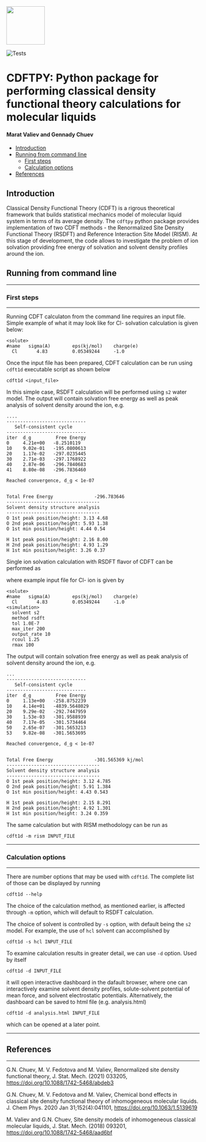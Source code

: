 <!-- <img src="https://user-images.githubusercontent.com/1958085/148283531-18c1de46-7709-434d-9944-d0bbe64d73ee.png" width="100"> -->
<!-- <img src="https://user-images.githubusercontent.com/1958085/147726000-0be6dc67-b849-4cfb-b589-22e3229041b5.png" width="100"> -->

<img src="https://user-images.githubusercontent.com/1958085/148284111-430555a5-22c3-4012-a71e-f51fb0eb88c0.png" width="100">

![Tests](https://github.com/mvaliev/cdftpy/actions/workflows/tests.yaml/badge.svg)
# CDFTPY: Python package for performing classical density functional theory calculations for molecular liquids <!-- omit in toc --> 
#### Marat Valiev and Gennady Chuev<!-- omit in toc --> 

- [Introduction](#introduction)
- [Running from command line](#running-from-command-line)
  - [First steps](#first-steps)
  - [Calculation options](#calculation-options)
- [References](#references)
  
## Introduction

Classical Density Functional Theory (CDFT) is a 
rigrous theoretical framework that builds statistical mechanics 
model of molecular liquid system in terms of its average density.
The `cdftpy` python package provides implementation of two CDFT methods -
the Renormalized Site Density Functional Theory (RSDFT) and Reference 
Interaction Site Model (RISM). At this stage of development, the code
allows to investigate the problem of ion solvation providing free energy
of solvation and solvent density profiles around the ion.


## Running from command line

---
### First steps
___

Running CDFT calculaton from the command line requires an input file.
Simple example of what it may look like for Cl- solvation calculation 
is given below: 

```
<solute>
#name   sigma(A)        eps(kj/mol)    charge(e)  
  Cl       4.83         0.05349244     -1.0      
```

Once the input file has been prepared, CDFT calculation can be run
using `cdft1d` executable script as shown below 

```
cdft1d <input_file>
```
In this simple case, RSDFT calculation will be performed using `s2` water model. The output will contain solvation free energy as well as peak
analysis of solvent density around the ion, e.g.

```
....
-----------------------------
   Self-consistent cycle     
-----------------------------
iter  d_g         Free Energy 
0     4.21e+00   -8.2510119
10    9.02e-01   -195.0800613
20    1.17e-02   -297.0235445
30    2.71e-03   -297.1768922
40    2.87e-06   -296.7840683
41    8.80e-08   -296.7836460

Reached convergence, d_g < 1e-07


Total Free Energy               -296.783646
----------------------------------
Solvent density structure analysis
----------------------------------
O 1st peak position/height: 3.13 4.68  
O 2nd peak position/height: 5.93 1.38  
O 1st min position/height: 4.44 0.54  
  
H 1st peak position/height: 2.16 8.00  
H 2nd peak position/height: 4.93 1.29  
H 1st min position/height: 3.26 0.37 
```

Single ion solvation calculation with RSDFT flavor of CDFT
can be performed as

where example input file for Cl- ion is given by

```
<solute>
#name   sigma(A)        eps(kj/mol)    charge(e)  
  Cl       4.83         0.05349244     -1.0      
<simulation>
  solvent s2
  method rsdft
  tol 1.0E-7
  max_iter 200
  output_rate 10
  rcoul 1.25
  rmax 100
```
The output will contain solvation free energy as well as peak
analysis of solvent density around the ion, e.g.

```
...
-----------------------------
   Self-consistent cycle     
-----------------------------
iter  d_g         Free Energy 
0     1.13e+00   -258.8752239
10    4.14e+01   -4839.5648029
20    9.29e-02   -292.7447959
30    1.53e-03   -301.9588939
40    7.17e-05   -301.5734464
50    2.65e-07   -301.5653213
53    9.82e-08   -301.5653695

Reached convergence, d_g < 1e-07


Total Free Energy               -301.565369 kj/mol
----------------------------------
Solvent density structure analysis
----------------------------------
O 1st peak position/height: 3.12 4.785  
O 2nd peak position/height: 5.91 1.384  
O 1st min position/height: 4.43 0.543  
  
H 1st peak position/height: 2.15 8.291  
H 2nd peak position/height: 4.92 1.301  
H 1st min position/height: 3.24 0.359  

```
The same calculation but with RISM methodology
can be run as

    cdft1d -m rism INPUT_FILE

___
### Calculation options
___
There are number options that may be used with `cdft1d`. The complete list
of those can be displayed by running

```
cdft1d --help
```

The choice of the calculation method, as mentioned earlier, is affected through `-m` option, which will default to RSDFT calculation. 

The choice of solvent is controlled by `-s` option, with default being the `s2` model. For example, the use of  `hcl` solvent can accomplished by

```
cdft1d -s hcl INPUT_FILE
```

To examine calculation results in greater detail, we can use `-d` option.
Used by itself 
```
cdft1d -d INPUT_FILE
```
it will open interactive dashboard in the dafault browser, where one can interactively examine solvent density profiles, solute-solvent potential of mean force, and solvent electrostatic potentials. Alternatively, the dashboard can be saved to html file (e.g. analysis.html)
```
cdft1d -d analysis.html INPUT_FILE
```
which can be opened at a later point.

___
## References
___
G.N. Chuev, M. V. Fedotova and M. Valiev,
 Renormalized site density functional theory,
 J. Stat. Mech. (2021) 033205, https://doi.org/10.1088/1742-5468/abdeb3

G.N. Chuev, M. V. Fedotova and M. Valiev,
Chemical bond effects in classical site density 
functional theory of inhomogeneous molecular liquids. 
J. Chem Phys. 2020 Jan 31;152(4):041101,
https://doi.org/10.1063/1.5139619

M. Valiev and G.N. Chuev,
 Site density models of inhomogeneous classical molecular liquids,
 J. Stat. Mech. (2018) 093201,
https://doi.org/10.1088/1742-5468/aad6bf

 
 
